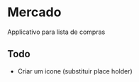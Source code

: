 # Mercado

Applicativo para lista de compras

## Todo

-   Criar um icone (substituir place holder)
